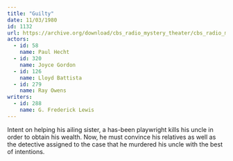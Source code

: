 ```yaml
---
title: "Guilty"
date: 11/03/1980
id: 1132
url: https://archive.org/download/cbs_radio_mystery_theater/cbs_radio_mystery_theater-1101-1150.zip/cbs_radio_mystery_theater-1101-1150%2Fcbsrmt_1132_guilty.mp3
actors:  
  - id: 58
    name: Paul Hecht  
  - id: 320
    name: Joyce Gordon  
  - id: 126
    name: Lloyd Battista  
  - id: 279
    name: Ray Owens
writers:  
  - id: 288
    name: G. Frederick Lewis
---
```

Intent on helping his ailing sister, a has-been playwright kills his uncle in order to obtain his wealth. Now, he must convince his relatives as well as the detective assigned to the case that he murdered his uncle with the best of intentions.
